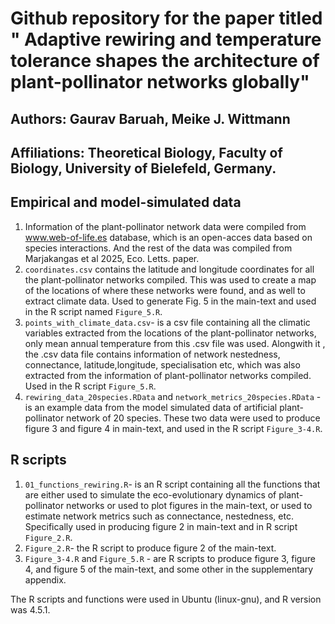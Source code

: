 # Github repository for the paper titled " Adaptive rewiring and temperature tolerance shapes the architecture of plant-pollinator networks globally"
## Authors: Gaurav Baruah, Meike J. Wittmann
## Affiliations: Theoretical Biology, Faculty of Biology, University of Bielefeld, Germany.


## Empirical and model-simulated data
1. Information of the plant-pollinator network data were compiled from www.web-of-life.es database, which is an open-acces data based on species interactions. And the rest of the data was compiled from Marjakangas et al 2025, Eco. Letts. paper.
2. `coordinates.csv` contains the latitude and longitude coordinates for all the plant-pollinator networks compiled. This was used to create a map of the locations of where these networks were found, and as well to extract climate data. Used to generate Fig. 5 in the main-text and used in the R script named `Figure_5.R`.
3. `points_with_climate_data.csv`- is a csv file containing all the climatic variables extracted from the locations of the plant-pollinator networks, only mean annual temperature from this .csv file was used. Alongwith it , the .csv data file contains information of network nestedness, connectance, latitude,longitude, specialisation etc, which was also extracted from the information of plant-pollinator networks compiled. Used in the R script `Figure_5.R`.
4. `rewiring_data_20species.RData` and `network_metrics_20species.RData` - is an example data from the model simulated data of artificial plant-pollinator network of 20 species. These two data were used to produce figure 3 and figure 4 in main-text, and used in the R script `Figure_3-4.R`.

## R scripts
1. `01_functions_rewiring.R`- is an R script containing all the functions that are either used to simulate the eco-evolutionary dynamics of plant-pollinator networks or used to plot figures in the main-text, or used to estimate network metrics such as connectance, nestedness, etc. Specifically used in producing figure 2 in main-text and in R script `Figure_2.R`.
2. `Figure_2.R`-  the R script to produce figure 2 of the main-text.
3. `Figure_3-4.R` and `Figure_5.R` - are R scripts to produce figure 3, figure 4, and figure 5 of the main-text, and some other in the supplementary appendix.

The R scripts and functions were used in Ubuntu (linux-gnu), and R version was 4.5.1.
